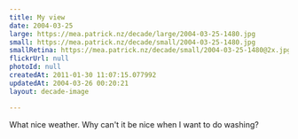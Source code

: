 ```yaml
---
title: My view
date: 2004-03-25
large: https://mea.patrick.nz/decade/large/2004-03-25-1480.jpg
small: https://mea.patrick.nz/decade/small/2004-03-25-1480.jpg
smallRetina: https://mea.patrick.nz/decade/small/2004-03-25-1480@2x.jpg
flickrUrl: null
photoId: null
createdAt: 2011-01-30 11:07:15.077992
updatedAt: 2004-03-26 00:20:21
layout: decade-image

---
```

What nice weather. Why can't it be nice when I want to do washing?
